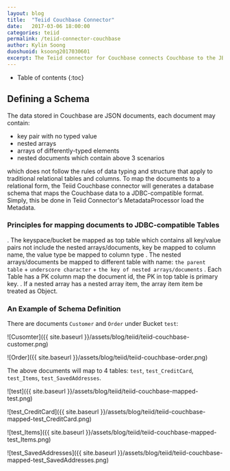 ```yaml
---
layout: blog
title:  "Teiid Couchbase Connector"
date:   2017-03-06 18:00:00
categories: teiid
permalink: /teiid-connector-couchbase
author: Kylin Soong
duoshuoid: ksoong2017030601
excerpt: The Teiid connector for Couchbase connects Couchbase to the JBoss Data Viirtualization Platform. 
---
```


* Table of contents
{:toc}

## Defining a Schema

The data stored in Couchbase are JSON documents, each document may contain:

* key pair with no typed value
* nested arrays 
* arrays of differently-typed elements  
* nested documents which contain above 3 scenarios

which does not follow the rules of data typing and structure that apply to traditional relational tables and columns. To map the documents to a relational form, the Teiid Couchbase connector will generates a database schema that maps the Couchbase data to a JDBC-compatible format. Simply, this be done in Teiid Connector's MetadataProcessor load the Metadata.

### Principles for mapping documents to JDBC-compatible Tables

. The keyspace/bucket be mapped as top table which contains all key/value pairs not include the nested arrays/documents, key be mapped to column name, the value type be mapped to column type
. The nested arrays/documents be mapped to different table with name: `the parent table` + `underscore character` + `the key of nested arrays/documents`
. Each Table has a PK column map the document id, the PK in top table is primary key.
. If a nested array has a nested array item, the array item item be treated as Object.

### An Example of Schema Definition

There are documents `Customer` and `Order` under Bucket `test`:

![Cusomter]({{ site.baseurl }}/assets/blog/teiid/teiid-couchbase-customer.png)

![Order]({{ site.baseurl }}/assets/blog/teiid/teiid-couchbase-order.png)

The above documents will map to 4 tables: `test`, `test_CreditCard`, `test_Items`, `test_SavedAddresses`.

![test]({{ site.baseurl }}/assets/blog/teiid/teiid-couchbase-mapped-test.png)

![test_CreditCard]({{ site.baseurl }}/assets/blog/teiid/teiid-couchbase-mapped-test_CreditCard.png)

![test_Items]({{ site.baseurl }}/assets/blog/teiid/teiid-couchbase-mapped-test_Items.png)

![test_SavedAddresses]({{ site.baseurl }}/assets/blog/teiid/teiid-couchbase-mapped-test_SavedAddresses.png)





